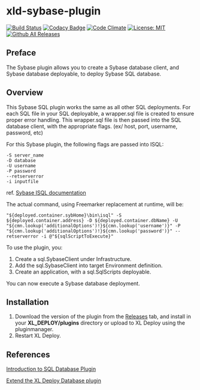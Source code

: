 # xld-sybase-plugin

[![Build Status](https://travis-ci.org/xebialabs-community/xld-sybase-plugin.svg?branch=master)](https://travis-ci.org/xebialabs-community/xld-sybase-plugin)
[![Codacy Badge](https://api.codacy.com/project/badge/Grade/d7cb6f6e35f547daabd61ebaa5858dc1)](https://www.codacy.com/app/tjrandall/xld-sybase-plugin?utm_source=github.com&amp;utm_medium=referral&amp;utm_content=xebialabs-community/xld-sybase-plugin&amp;utm_campaign=Badge_Grade)
[![Code Climate](https://codeclimate.com/github/xebialabs-community/xld-sybase-plugin/badges/gpa.svg)](https://codeclimate.com/github/xebialabs-community/xld-sybase-plugin)
[![License: MIT][xld-sybase-plugin-license-image] ][xld-sybase-plugin-license-url]
[![Github All Releases][xld-sybase-plugin-downloads-image]]()

[xld-sybase-plugin-license-image]: https://img.shields.io/badge/License-MIT-yellow.svg
[xld-sybase-plugin-license-url]: https://opensource.org/licenses/MIT
[xld-sybase-plugin-downloads-image]: https://img.shields.io/github/downloads/xebialabs-community/xld-sybase-plugin/total.svg

## Preface
The Sybase plugin allows you to create a Sybase database client, and Sybase database deployable, to deploy Sybase SQL database.

## Overview
This Sybase SQL plugin works the same as all other SQL deployments.  For each SQL file in your SQL deployable, a wrapper.sql file is created to ensure proper error handling.  This wrapper.sql file is then passed into the SQL database client, with the appropriate flags.  (ex/ host, port, username, password, etc)

For this Sybase plugin, the following flags are passed into ISQL:

	-S server_name
	-D database
	-U username
	-P password
	--retserverror
	-i inputfile

ref. [Sybase ISQL documentation](http://infocenter.sybase.com/help/index.jsp?topic=/com.sybase.infocenter.dc34237.1500/html/mvsinst/CIHHFDGC.htm)

The actual command, using Freemarker replacement at runtime, will be:

`"${deployed.container.sybHome}\bin\isql" -S ${deployed.container.address} -D ${deployed.container.dbName} -U "${cmn.lookup('additionalOptions')!}${cmn.lookup('username')}" -P "${cmn.lookup('additionalOptions')!}${cmn.lookup('password')}" --retserverror -i @"${sqlScriptToExecute}"`


To use the plugin, you:

1. Create a sql.SybaseClient under Infrastructure.
2. Add the sql.SybaseClient into target Environment definition.
3. Create an application, with a sql.SqlScripts deployable.

You can now execute a Sybase database deployment.

## Installation
1. Download the version of the plugin from the [Releases](https://github.com/xebialabs-community/xld-sybase-plugin/releases) tab, and install in your **XL_DEPLOY/plugins** directory or upload to XL Deploy using the pluginmanager.
2. Restart XL Deploy.

## References

[Introduction to SQL Database Plugin](https://docs.digital.ai/bundle/devops-deploy-version-v.22.3/page/deploy/concept/database-plugin.html)

[Extend the XL Deploy Database plugin](https://docs.digital.ai/bundle/devops-deploy-version-v.22.3/page/deploy/how-to/extend-the-xl-deploy-database-plugin.html)
